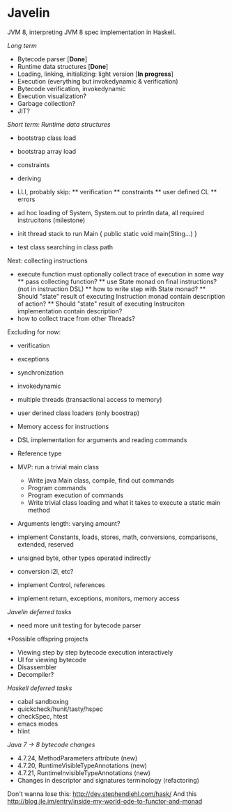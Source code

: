 Javelin
=======
JVM 8, interpreting JVM 8 spec implementation in Haskell.

*Long term*
* Bytecode parser [**Done**]
* Runtime data structures [**Done**]
* Loading, linking, initializing: light version [**In progress**]
* Execution (everything but invokedynamic & verification)
* Bytecode verification, invokedynamic
* Execution visualization?
* Garbage collection?
* JIT?

*Short term: Runtime data structures*
* bootstrap class load
* bootstrap array load
* constraints
* deriving

* LLI, probably skip:
 ** verification
 ** constraints
 ** user defined CL
 ** errors
* ad hoc loading of System, System.out to println data, all required instrucitons (milestone)
* init thread stack to run Main { public static void main(Sting...) }
* test class searching in class path

Next: collecting instructions
* execute function must optionally collect trace of execution in some way
 ** pass collecting function?
 ** use State monad on final instructions? (not in instruction DSL)
 ** how to write step with State monad?
 ** Should "state" result of executing Instruction monad contain description of action?
 ** Should "state" result of executing Instruciton implementation contain description?
* how to collect trace from other Threads?

Excluding for now:
* verification
* exceptions
* synchronization
* invokedynamic
* multiple threads (transactional access to memory)
* user derined class loaders (only boostrap)

* Memory access for instructions
* DSL implementation for arguments and reading commands
* Reference type
* MVP: run a trivial main class
    * Write java Main class, compile, find out commands
    * Program commands
    * Program execution of commands
    * Write trivial class loading and what it takes to execute a static main method

* Arguments length: varying amount?
* implement Constants, loads, stores, math, conversions, comparisons, extended, reserved
* unsigned byte, other types operated indirectly
* conversion i2l, etc?
* implement Control, references
* implement return, exceptions, monitors, memory access

*Javelin deferred tasks*
* need more unit testing for bytecode parser

*Possible offspring projects
* Viewing step by step bytecode execution interactively
* UI for viewing bytecode
* Disassembler
* Decompiler?

*Haskell deferred tasks*
* cabal sandboxing
* quickcheck/hunit/tasty/hspec
* checkSpec, htest
* emacs modes
* hlint

*Java 7 -> 8 bytecode changes*
* 4.7.24, MethodParameters attribute (new)
* 4.7.20, RuntimeVisibleTypeAnnotations (new)
* 4.7.21, RuntimeInvisibleTypeAnnotations (new)
* Changes in descriptor and signatures terminology (refactoring)

Don't wanna lose this: http://dev.stephendiehl.com/hask/
And this http://blog.jle.im/entry/inside-my-world-ode-to-functor-and-monad
